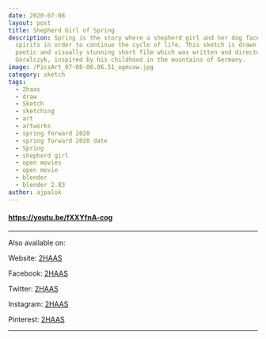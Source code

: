 ```yaml
---
date: 2020-07-08
layout: post
title: Shepherd Girl of Spring
description: Spring is the story where a shepherd girl and her dog faced ancient
  spirits in order to continue the cycle of life. This sketch is drawn from the
  poetic and visually stunning short film which was written and directed by Andy
  Goralczyk, inspired by his childhood in the mountains of Germany.
image: /PicsArt_07-08-06.06.51_ogmcow.jpg
category: sketch
tags:
  - 2haas
  - draw
  - Sketch
  - sketching
  - art
  - artworks
  - spring forward 2020
  - spring forward 2020 date
  - Spring
  - shepherd girl
  - open movies
  - open movie
  - blender
  - blender 2.83
author: ajpalok
---
```

#### https://youtu.be/fXXYfnA-cog  

- - -

Also available on:  

Website: [2HAAS](https://2haas.ml/)  

Facebook: [2HAAS](https://facebook.com/2haas)  

Twitter: [2HAAS](https://twitter.com/2haas_ml)  

Instagram: [2HAAS](https://instagram.com/2haas.ml)  

Pinterest: [2HAAS](https://pinterest.com/2haas_ml)  

- - -